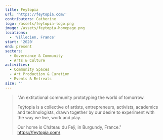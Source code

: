 ```yaml
---
title: Feytopia
url: 'https://feytopia.com/'
contributors: Catherine
logo: /assets/feytopia-logo.png
image: /assets/feytopia-homepage.png
locations:
  - 'Villecien, France'
start: '2020'
end: present
sectors:
  - Governance & Community
  - Arts & Culture
activities:
  - Community Spaces
  - Art Production & Curation
  - Events & Retreats
size: ''
---
```

> "An extitutional community prototyping the world of tomorrow. 
> 
> Feÿtopia is a collective of artists, entrepreneurs, activists, academics and technologists, drawn together by our desire to experiment with the way we live, work and play. 
> 
> Our home is Château du Feÿ, in Burgundy, France."
> https://feytopia.com/ 
